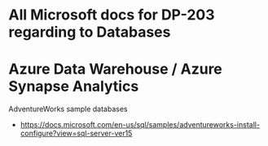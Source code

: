 # All Microsoft docs for DP-203 regarding to Databases

# Azure Data Warehouse / Azure Synapse Analytics

AdventureWorks sample databases
- https://docs.microsoft.com/en-us/sql/samples/adventureworks-install-configure?view=sql-server-ver15